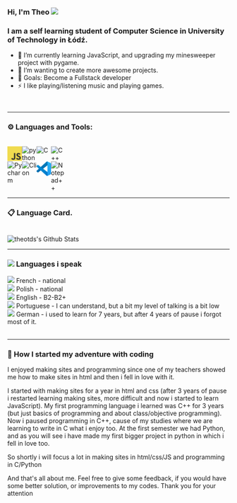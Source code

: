 ### Hi, I'm Theo <img src="https://media.giphy.com/media/hvRJCLFzcasrR4ia7z/giphy.gif" width="25px"> 

### I am a self learning student of Computer Science in University of Technology in Łódź.

- 🌱 I’m currently learning JavaScript, and upgrading my minesweeper project with pygame.<br />
- 👯 I’m wanting to create more awesome projects.<br />
- 🥅 Goals: Become a Fullstack developer <br />
- ⚡ I like playing/listening music and playing games.
<br/>
<hr/>

### ⚙ Languages and Tools:

<br />
<div display="inline-block">
<img align="left" alt="JavaScript" width="33px" src="https://raw.githubusercontent.com/github/explore/80688e429a7d4ef2fca1e82350fe8e3517d3494d/topics/javascript/javascript.png" />
<img align="left" alt="python" width="33px" src="https://i.imgur.com/gixjL0a.png" />
<img align="left" alt="C" width="33px" src="https://www.freeiconspng.com/thumbs/c-logo-icon/c--logo-icon-0.png" />
<img align="left" alt="C++" width="33px" src="https://upload.wikimedia.org/wikipedia/commons/thumb/1/18/C_Programming_Language.svg/1200px-C_Programming_Language.svg.png" />
</div>
<br/>
<br/>
<div display="inline-block">
<img align="left" alt="Pycharm" width="33px" src="https://i.imgur.com/N3UnDaG.png" />
<img align="left" alt="Clion" width="33px" src="https://i.imgur.com/tqRt9jn.png" />
<img align="left" alt="vscode" width="33px" src="https://raw.githubusercontent.com/github/explore/80688e429a7d4ef2fca1e82350fe8e3517d3494d/topics/visual-studio-code/visual-studio-code.png" />
<img align="left" alt="Notepad++" width="33px" src="https://i.imgur.com/s8PYCpN.png" />
</div>
<br />
<br />
<br />
<br />
<hr/>

### 📋 Language Card.
<br />
<img align="center" alt="theotds's Github Stats" src="https://github-readme-stats.vercel.app/api/top-langs/?username=theotds&&layout=compact&&theme=tokyonight" />
<br />
<hr/>

### <img src="https://media4.giphy.com/media/X7BZYMtnDWxES0oY4I/giphy.gif?cid=ecf05e47yxavhylilelvxc9iy322cqn8zriiirbfo7lvuiww&rid=giphy.gif&ct=s" width="25px"> Languages i speak

<img src="https://media4.giphy.com/media/X7BZYMtnDWxES0oY4I/giphy.gif?cid=ecf05e47yxavhylilelvxc9iy322cqn8zriiirbfo7lvuiww&rid=giphy.gif&ct=s" width="25px"> French - national<br />
<img src="https://media0.giphy.com/media/ensKDxuUwgk6gjUyVy/giphy.gif?cid=ecf05e47jpt2flbvnxfa6gvckvu0ja9rzjl4ot5nf74leum0&rid=giphy.gif&ct=g" width="25px"> Polish - national<br />
<img src="https://media1.giphy.com/media/nXQZ2BQ2VtbZC/giphy.gif?cid=ecf05e470dhf23xl9bb2uk4ath9v5lpr5scnbh082084ck8w&rid=giphy.gif&ct=g" width="25px"> English - B2-B2+<br />
<img src="https://media0.giphy.com/media/dASkr4CGxMBYk/200.webp?cid=ecf05e47ae5vwnljitk8djnweoydrv0szdm5ej34dpmycifw&rid=200.webp&ct=g" width="25px"> Portuguese - I can understand, but a bit my level of talking is a bit low<br />
<img src="https://media1.giphy.com/media/VN7qpUiqxl6UHGD1RB/giphy.gif?cid=ecf05e47g6970z88fd5xip1o3q3pxyf8mgp7l3v7u6ied3x9&rid=giphy.gif&ct=g" width="25px"> German - i used to learn for 7 years, but after 4 years of pause i forgot most of it.<br />
<br />
<hr/>

### 📅 How I started my adventure with coding

I enjoyed making sites and programming since one of my teachers showed me how to make sites in html and then i fell in love with it.

I started with making sites for a year in html and css (after 3 years of pause i restarted learning making sites, more difficult and now i started to learn JavaScript).
My first programming language i learned was C++ for 3 years (but just basics of programming and about class/objective programming).
Now i paused programming in C++, cause of my studies where we are learning to write in C what i enjoy too. At the first semester we had Python, and as you will see i 
have made my first bigger project in python in which i fell in love too.

So shortly i will focus a lot in making sites in html/css/JS and programming in C/Python

And that's all about me.
Feel free to give some feedback, if you would have some better solution, or improvements to my codes.
Thank you for your attention
